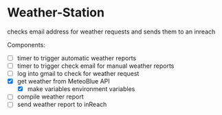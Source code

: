 # Weather-Station
checks email address for weather requests and sends them to an inreach

Components:

- [ ] timer to trigger automatic weather reports
- [ ] timer to trigger check email for manual weather reports
- [ ] log into gmail to check for weather request
- [x] get weather from MeteoBlue API
  - [x] make variables environment variables
- [ ] compile weather report
- [ ] send weather report to inReach
